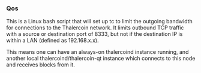### Qos ###

This is a Linux bash script that will set up tc to limit the outgoing bandwidth for connections to the Thalercoin network. It limits outbound TCP traffic with a source or destination port of 8333, but not if the destination IP is within a LAN (defined as 192.168.x.x).

This means one can have an always-on thalercoind instance running, and another local thalercoind/thalercoin-qt instance which connects to this node and receives blocks from it.
